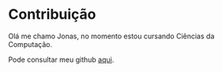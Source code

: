 # Contribuição 

Olá me chamo Jonas, no momento estou cursando Ciências da Computação. 

Pode consultar meu github [aqui](https://github.com/JonasNogueiraS).